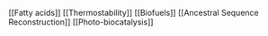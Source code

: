 [[Fatty acids]]
[[Thermostability]]
[[Biofuels]]
[[Ancestral Sequence Reconstruction]]
[[Photo-biocatalysis]]
